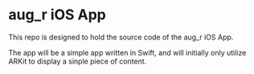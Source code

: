 # aug_r iOS App

This repo is designed to hold the source code of the aug_r iOS App. 

The app will be a simple app written in Swift, and will initially only utilize ARKit to display a sinple piece of content.
